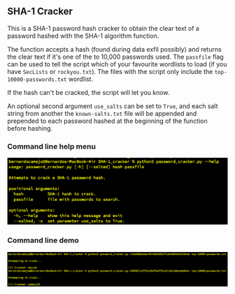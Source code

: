 ## SHA-1 Cracker

This is a SHA-1 password hash cracker to obtain the clear text of a password hashed with the SHA-1 algorithm function.

The function accepts a hash (found during data exfil possibly) and returns the clear text if it's one of the to 10,000 passwords used. The `passfile` flag can be used to tell the script which of your favourite wordlists to load (if you have `SecLists` or `rockyou.txt`). The files with the script only include the `top-10000-passwords.txt` wordlist. 

If the hash can't be cracked, the script will let you know.

An optional second argument `use_salts` can be set to `True`, and each salt string from another the `known-salts.txt` file will be appended and prepended to each password hashed at the beginning of the function before hashing.

### Command line help menu
![Help](images/sha1_cracker_help.png)

### Command line demo
![Demo](images/sha1_cracker_demo.png)
